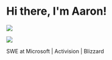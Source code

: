 # Hi there, I'm Aaron!

 <a href="https://aaronfrost.me" target="_blank"><img src="https://img.shields.io/badge/aaronfrost.me-my%20website-green"></a>

<a href="https://linkedin.com/in/aaron-michael-frost" target="_blank"><img src="https://img.shields.io/badge/LinkedIn-0077B5?style=for-the-badge&logo=linkedin&logoColor=white"></a>
 

 SWE at Microsoft | Activision | Blizzard 
